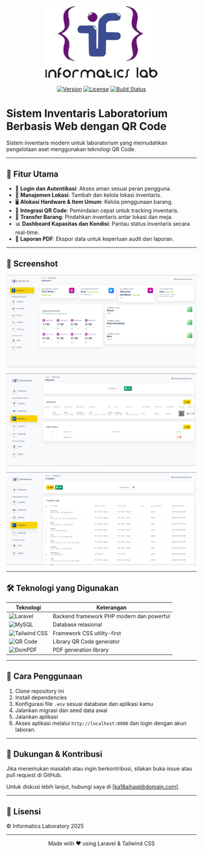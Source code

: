 <p align="center">
  <a href="#" target="_blank">
    <img src="/public/assets/screenshots/logo-iflab.png" width="300" alt="Sistem Inventaris Logo" />
  </a>
</p>

<p align="center">
  <a href="#"><img src="https://img.shields.io/badge/version-1.0.0-blue" alt="Version"></a>
  <a href="#"><img src="https://img.shields.io/badge/license-MIT-green" alt="License"></a>
  <a href="#"><img src="https://img.shields.io/badge/build-passing-brightgreen" alt="Build Status"></a>
</p>

# Sistem Inventaris Laboratorium Berbasis Web dengan QR Code

Sistem inventaris modern untuk laboratorium yang memudahkan pengelolaan aset menggunakan teknologi QR Code.

---

## 🚀 Fitur Utama

- 🔐 **Login dan Autentikasi**: Akses aman sesuai peran pengguna.
- 📍 **Manajemen Lokasi**: Tambah dan kelola lokasi inventaris.
- 🖥️ **Alokasi Hardware & Item Umum**: Kelola penggunaan barang.
- 📱 **Integrasi QR Code**: Pemindaian cepat untuk tracking inventaris.
- 🔄 **Transfer Barang**: Pindahkan inventaris antar lokasi dan meja.
- 📊 **Dashboard Kapasitas dan Kondisi**: Pantau status inventaris secara real-time.
- 📄 **Laporan PDF**: Ekspor data untuk keperluan audit dan laporan.

---

## 🎨 Screenshot

<p align="center">
  <img src="/public/assets/screenshots/dashboard.png" alt="Dashboard" width="600" />
</p>

<p align="center">
  <img src="/public/assets/screenshots/scan-qr.png" alt="Scan QR Code" width="600" />
</p>

<p align="center">
  <img src="/public/assets/screenshots/transfer.png" alt="Transfer Barang" width="600" />
</p>


---

## 🛠️ Teknologi yang Digunakan

| Teknologi      | Keterangan                                   |
|----------------|----------------------------------------------|
| ![Laravel](https://img.shields.io/badge/-Laravel-red?logo=laravel&logoColor=white)  | Backend framework PHP modern dan powerful |
| ![MySQL](https://img.shields.io/badge/-MySQL-blue?logo=mysql&logoColor=white)       | Database relasional                        |
| ![Tailwind CSS](https://img.shields.io/badge/-Tailwind_CSS-blue?logo=tailwind-css&logoColor=white) | Framework CSS utility-first                |
| ![QR Code](https://img.shields.io/badge/-QR_Code-black?logo=qr-code&logoColor=white) | Library QR Code generator      |
| ![DomPDF](https://img.shields.io/badge/-DomPDF-orange?logo=php&logoColor=white)     | PDF generation library                     |

---

## 📖 Cara Penggunaan

1. Clone repository ini  
2. Install dependencies  
3. Konfigurasi file `.env` sesuai database dan aplikasi kamu  
4. Jalankan migrasi dan seed data awal  
5. Jalankan aplikasi  
6. Akses aplikasi melalui `http://localhost:8000` dan login dengan akun laboran.

---

## 💬 Dukungan & Kontribusi

Jika menemukan masalah atau ingin berkontribusi, silakan buka issue atau pull request di GitHub.

Untuk diskusi lebih lanjut, hubungi saya di [ka18aihaqi@domain.com].

---

## 📄 Lisensi

© Informatics Laboratory 2025

---

<p align="center">
Made with ❤️ using Laravel & Tailwind CSS
</p>
